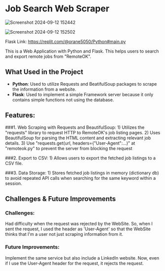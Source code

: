 # Job Search Web Scraper
![Screenshot 2024-09-12 152442](https://github.com/user-attachments/assets/cd53ee8a-c476-4c48-abfb-41d63f25a61b)

![Screenshot 2024-09-12 152502](https://github.com/user-attachments/assets/df4ff05b-574d-4e12-b5e2-1754524ec63b)


Flask Link: https://replit.com/@orane5050/Python#main.py

This is a Web Application with Python and Flask. This helps users to search and export remote jobs from "RemoteOK".

## What Used in the Project
- **Python**: Used to utilize Requests and BeatifulSoup packages to scrape the information from a website.
- **Flask**: Used to implement a simple Framework server because it only contains simple functions not using the database.
  
## Features:

###1. Web Scraping with Requests and BeautifulSoup:
    1) Utilizes the "requests" library to request HTTP to RemoteOK's job listing pages.
    2) Uses BeautifulSoup for parsing the HTML content and extracting relevant job details.
    3) Use "requests.get(url, headers={"User-Agent":...)" at "remoteok.py" to prevent the server from blocking the request

###2. Export to CSV:
    1) Allows users to export the fetched job listings to a CSV file.

###3. Data Storage:
    1) Stores fetched job listings in memory (dictionary db) to avoid repeated API calls when searching for the same keyword within a session.

## Challenges & Future Improvements

### Challenges:

Had difficulty when the request was rejected by the WebSite. So, when I sent the request, I used the header as 'User-Agent' so that the WebSite thinks that I'm a user not just scraping information from it.

### Future Improvements:

Implement the same service but also include a LinkedIn website. Now, even if I use the User-Agent header for the request, it rejects the request.
